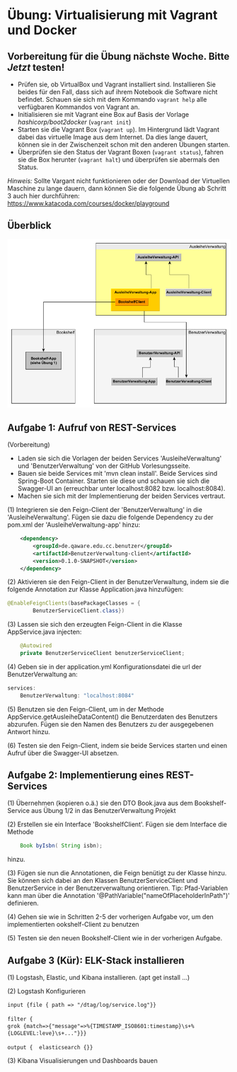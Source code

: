 # Übung: Virtualisierung mit Vagrant und Docker

## Vorbereitung für die Übung nächste Woche. Bitte _Jetzt_ testen!
* Prüfen sie, ob VirtualBox und Vagrant installiert sind. Installieren Sie beides für den Fall, dass sich auf ihrem Notebook die Software nicht befindet. Schauen sie sich mit dem Kommando `vagrant help` alle verfügbaren Kommandos von Vagrant an.
* Initialisieren sie mit Vagrant eine Box auf Basis der Vorlage *hashicorp/boot2docker* (`vagrant init`)
* Starten sie die Vagrant Box (`vagrant up`). Im Hintergrund lädt Vagrant dabei das virtuelle Image aus dem Internet. Da dies lange dauert, können sie in der Zwischenzeit schon mit den anderen Übungen starten.
* Überprüfen sie den Status der Vagrant Boxen (`vagrant status`), fahren sie die Box herunter (`vagrant halt`) und überprüfen sie abermals den Status.

*Hinweis:* Sollte Vargant nicht funktionieren oder der Download der Virtuellen Maschine zu lange dauern, dann können Sie die folgende Übung ab Schritt 3 auch hier durchführen: https://www.katacoda.com/courses/docker/playground

## Überblick

![Überblick über die Services](Uebung_ServicePackageDependencies.png)

## Aufgabe 1: Aufruf von REST-Services

(Vorbereitung)
* Laden sie sich die Vorlagen der beiden Services 'AusleiheVerwaltung' und 'BenutzerVerwaltung' von der GitHub Vorlesungsseite.
* Bauen sie beide Services mit 'mvn clean install'. Beide Services sind Spring-Boot Container. Starten sie diese und schauen sie sich die Swagger-UI an (erreuchbar unter localhost:8082 bzw. localhost:8084).
* Machen sie sich mit der Implementierung der beiden Services vertraut.  

(1) Integrieren sie den Feign-Client der 'BenutzerVerwaltung' in die 'AusleiheVerwaltung'. Fügen sie dazu die folgende Dependency zu der pom.xml der 'AusleiheVerwaltung-app' hinzu:
```xml
    <dependency>
        <groupId>de.qaware.edu.cc.benutzer</groupId>
        <artifactId>BenutzerVerwaltung-client</artifactId>
        <version>0.1.0-SNAPSHOT</version>
    </dependency>
```

(2) Aktivieren sie den Feign-Client in der BenutzerVerwaltung, indem sie die folgende Annotation zur Klasse Application.java hinzufügen:
```java
@EnableFeignClients(basePackageClasses = {
        BenutzerServiceClient.class})
```

(3) Lassen sie sich den erzeugten Feign-Client in die Klasse AppService.java injecten:
```java
    @Autowired
    private BenutzerServiceClient benutzerServiceClient;
```

(4) Geben sie in der application.yml Konfigurationsdatei die url der BenutzerVerwaltung an:
```javascript
services:
    BenutzerVerwaltung: "localhost:8084"
```

(5) Benutzen sie den Feign-Client, um in der Methode AppService.getAusleiheDataContent() die Benutzerdaten des Benutzers abzurufen. Fügen sie den Namen des Benutzers zu der ausgegebenen Antwort hinzu.

(6) Testen sie den Feign-Client, indem sie beide Services starten und einen Aufruf über die Swagger-UI absetzen.

## Aufgabe 2: Implementierung eines REST-Services

(1) Übernehmen (kopieren o.ä.) sie den DTO Book.java aus dem Bookshelf-Service aus Übung 1/2 in das BenutzerVerwaltung Projekt

(2) Erstellen sie ein Interface 'BookshelfClient'. Fügen sie dem Interface die Methode
```java
    Book byIsbn( String isbn); 
```
hinzu. 

(3) Fügen sie nun die Annotationen, die Feign benütigt zu der Klasse hinzu. Sie können sich dabei an den Klassen BenutzerServiceClient und BenutzerService in der Benutzerverwaltung orientieren.
Tip: Pfad-Variablen kann man über die Annotation '@PathVariable("nameOfPlaceholderInPath")' definieren. 

(4) Gehen sie wie in Schritten 2-5 der vorherigen Aufgabe vor, um den implementierten ookshelf-Client zu benutzen

(5) Testen sie den neuen Bookshelf-Client wie in der vorherigen Aufgabe.

## Aufgabe 3 (Kür): ELK-Stack installieren

(1)
Logstash, Elastic, und Kibana installieren. (apt get install …) 

(2)
Logstash Konfigurieren
```
input {file { path => "/dtag/log/service.log"}}

filter {
grok {match=>{"message"=>%{TIMESTAMP_ISO8601:timestamp}\s+%{LOGLEVEL:leve}\s+..."}}}

output {  elasticsearch {}}
```

(3)
Kibana Visualisierungen und Dashboards bauen
